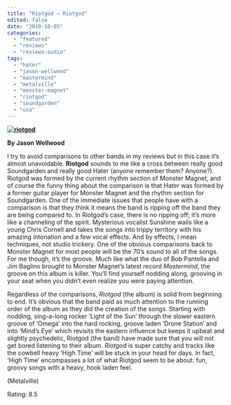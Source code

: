 ```yaml
---
title: "Riotgod – Riotgod"
edited: false
date: "2010-10-05"
categories:
  - "featured"
  - "reviews"
  - "reviews-audio"
tags:
  - "hater"
  - "jason-wellwood"
  - "mastermind"
  - "metalville"
  - "monster-magnet"
  - "riotgod"
  - "soundgarden"
  - "usa"
---
```


**[![](http://www.hellbound.ca/wp-content/uploads/2010/10/riotgod.jpg "riotgod")](http://www.hellbound.ca/wp-content/uploads/2010/10/riotgod.jpg)**

**By Jason Wellwood**

I try to avoid comparisons to other bands in my reviews but in this case it’s almost unavoidable. **Riotgod** sounds to me like a cross between really good Soundgarden and really good Hater (anyone remember them? Anyone?). Riotgod was formed by the current rhythm section of Monster Magnet, and of course the funny thing about the comparison is that Hater was formed by a former guitar player for Monster Magnet and the rhythm section for Soundgarden. One of the immediate issues that people have with a comparison is that they think it means the band is ripping off the band they are being compared to. In Riotgod’s case, there is no ripping off; it’s more like a channeling of the spirit. Mysterious vocalist Sunshine wails like a young Chris Cornell and takes the songs into trippy territory with his amazing intonation and a few vocal effects. And by effects, I mean techniques, not studio trickery. One of the obvious comparisons back to Monster Magnet for most people will be the 70’s sound to all of the songs. For me though, it’s the groove. Much like what the duo of Bob Pantella and Jim Baglino brought to Monster Magnet’s latest record _Mastermind_, the groove on this album is killer. You’ll find yourself nodding along, grooving in your seat when you didn’t even realize you were paying attention.

Regardless of the comparisons, _Riotgod_ (the album) is solid from beginning to end. It’s obvious that the band paid as much attention to the running order of the album as they did the creation of the songs. Starting with nodding, sing-a-long rocker ‘Light of the Sun’ through the slower eastern groove of ‘Omega’ into the hard rocking, groove laden ‘Drone Station’ and into ‘Mind’s Eye’ which revisits the eastern influence but keeps it upbeat and slightly psychedelic, Riotgod (the band) have made sure that you will not get bored listening to their album. _Riotgod_ is super catchy and tracks like the cowbell heavy ‘High Time’ will be stuck in your head for days. In fact, ‘High Time’ encompasses a lot of what Riotgod seem to be about: fun, groovy songs with a heavy, hook laden feel.

(Metalville)

Rating: 8.5
